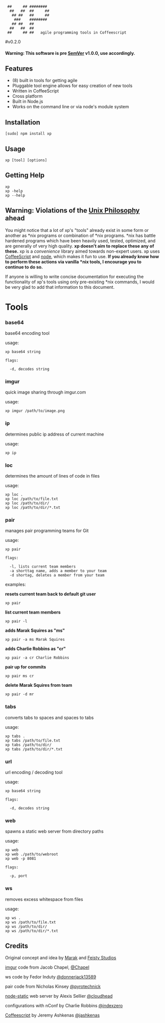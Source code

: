      ##     ## ########                                       
      ##   ##  ##     ##                                      
       ## ##   ##     ##                                      
        ###    ########                                       
       ## ##   ##                                             
      ##   ##  ##                                             
     ##     ## ##   agile programming tools in Coffeescript

#v0.2.0

#### Warning: This software is pre [SemVer](http://semver.org/) v1.0.0, use accordingly.


## Features
  - (8) built in tools for getting agile
  - Pluggable tool engine allows for easy creation of new tools
  - Written in CoffeeScript
  - Cross platform 
  - Built in Node.js
  - Works on the command line or via node's module system

##  Installation
    [sudo] npm install xp

##  Usage
    xp [tool] [options]

## Getting Help

    xp
    xp -help
    xp --help

## Warning: Violations of the <a href="http://en.wikipedia.org/wiki/Unix_philosophy">Unix Philosophy</a> ahead

You might notice that a lot of xp's "tools" already exist in some form or another as \*nix programs or combination of \*nix programs. \*nix has battle hardened programs which have been heavily used, tested, optimized, and are generally of very high quality. **xp doesn't aim to replace these any of these.** xp is a *convenience* library aimed towards non-expert users. xp uses [CoffeeScript](http://coffeescript.com) and [node](http://nodejs.org), which makes it fun to use. **If you already know how to perform these actions via vanilla \*nix tools, I encourage you to continue to do so.** 

If anyone is willing to write concise documentation for executing the functionality of xp's tools using only pre-existing \*nix commands, I would be very glad to add that information to this document.

# Tools


### base64
base64 encoding tool 

usage:

    xp base64 string

    flags:

      -d, decodes string


### imgur

quick image sharing through imgur.com

usage:

    xp imgur /path/to/image.png

### ip

determines public ip address of current machine 

usage:

    xp ip

### loc

determines the amount of lines of code in files

usage:

    xp loc .
    xp loc /path/to/file.txt
    xp loc /path/to/dir/
    xp loc /path/to/dir/*.txt

### pair

manages pair programming teams for Git   

usage:

    xp pair

    flags:

      -l, lists current team members
      -a shorttag name, adds a member to your team
      -d shortag, deletes a member from your team

examples:

**resets current team back to default git user**

    xp pair

**list current team members**

    xp pair -l

**adds Marak Squires as "ms"**

    xp pair -a ms Marak Squires

**adds Charlie Robbins as "cr"**

    xp pair -a cr Charlie Robbins

**pair up for commits**

    xp pair ms cr

**delete Marak Squires from team**

    xp pair -d mr


     

### tabs
converts tabs to spaces and spaces to tabs

usage:

    xp tabs .
    xp tabs /path/to/file.txt
    xp tabs /path/to/dir/
    xp tabs /path/to/dir/*.txt


### url

url encoding / decoding tool  

usage:

    xp base64 string

    flags:

      -d, decodes string
  
### web
spawns a static web server from directory paths

usage:
     
    xp web
    xp web ./path/to/webroot
    xp web -p 8081

    flags:

      -p, port


### ws
removes excess whitespace from files

usage:

    xp ws .
    xp ws /path/to/file.txt
    xp ws /path/to/dir/
    xp ws /path/to/dir/*.txt

## Credits

Original concept and idea by [Marak](https://github.com/marak) and [Feisty Studios](https://github.com/feisty)

[imgur](http://imgur.com) code from Jacob Chapel, [@Chapel](https://github.com/chapel)

ws code by Fedor Induty [@donnerjack13589](https://github.com/donnerjack13589)

pair code from Nicholas Kinsey [@pyrotechnick](https://github.com/pyrotechnick)

[node-static](http://github.com/cloudhead/node-static) web server by Alexis Sellier [@cloudhead](https://github.com/cloudhead)

configurations with nConf by Charlie Robbins [@indexzero](http://github.com/indexzero/nconf)

[Coffeescript](http://Coffeescript.com) by Jeremy Ashkenas [@jashkenas](https://github.com/jashkenas)
